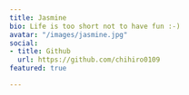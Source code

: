 ```yaml
---
title: Jasmine
bio: Life is too short not to have fun :-)
avatar: "/images/jasmine.jpg"
social:
- title: Github
  url: https://github.com/chihiro0109
featured: true

---
```

